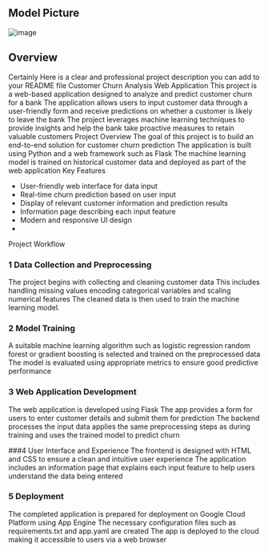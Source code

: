 ## Model Picture
![image](https://github.com/msarvesh2022/Customer-Churn-Prediction/blob/main/image_sc/dashboard.png)

## Overview 

Certainly Here is a clear and professional project description you can add to your README file
Customer Churn Analysis Web Application
This project is a web-based application designed to analyze and predict customer churn for a bank The application allows users to input customer data through a user-friendly form and receive predictions on whether a customer is likely to leave the bank The project leverages machine learning techniques to provide insights and help the bank take proactive measures to retain valuable customers
Project Overview
The goal of this project is to build an end-to-end solution for customer churn prediction The application is built using Python and a web framework such as Flask The machine learning model is trained on historical customer data and deployed as part of the web application
Key Features

- User-friendly web interface for data input
- Real-time churn prediction based on user input
- Display of relevant customer information and prediction results
- Information page describing each input feature
- Modern and responsive UI design
- 
Project Workflow
### 1 Data Collection and Preprocessing
The project begins with collecting and cleaning customer data This includes handling missing values encoding categorical variables and scaling numerical features The cleaned data is then used to train the machine learning model.

### 2 Model Training
A suitable machine learning algorithm such as logistic regression random forest or gradient boosting is selected and trained on the preprocessed data The model is evaluated using appropriate metrics to ensure good predictive performance

### 3 Web Application Development
The web application is developed using Flask The app provides a form for users to enter customer details and submit them for prediction The backend processes the input data applies the same preprocessing steps as during training and uses the trained model to predict churn

###4 User Interface and Experience
The frontend is designed with HTML and CSS to ensure a clean and intuitive user experience The application includes an information page that explains each input feature to help users understand the data being entered
### 5 Deployment
The completed application is prepared for deployment on Google Cloud Platform using App Engine The necessary configuration files such as requirements.txt and app.yaml are created The app is deployed to the cloud making it accessible to users via a web browser
